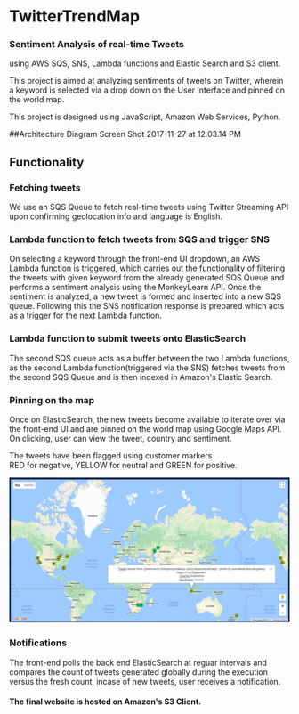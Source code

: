 # TwitterTrendMap
### Sentiment Analysis of real-time Tweets 
using AWS SQS, SNS, Lambda functions and Elastic Search and S3 client.

This project is aimed at analyzing sentiments of tweets on Twitter, wherein a keyword is selected via a drop down on the User Interface and pinned on the world map.

This project is designed using JavaScript, Amazon Web Services, Python.

##Architecture Diagram
Screen Shot 2017-11-27 at 12.03.14 PM

## Functionality

### Fetching tweets
We use an SQS Queue to fetch real-time tweets using Twitter Streaming API upon confirming geolocation info and language is English.

### Lambda function to fetch tweets from SQS and trigger SNS
On selecting a keyword through the front-end UI dropdown, an AWS Lambda function is triggered, which carries out the functionality of filtering the tweets with given keyword from the already generated SQS Queue and performs a sentiment analysis using the MonkeyLearn API. Once the sentiment is analyzed, a new tweet is formed and inserted into a new SQS queue. Following this the SNS notification response is prepared which acts as a trigger for the next Lambda function.

### Lambda function to submit tweets onto ElasticSearch
The second SQS queue acts as a buffer between the two Lambda functions, as the second Lambda function(triggered via the SNS) fetches tweets from the second SQS Queue and is then indexed in Amazon's Elastic Search.

### Pinning on the map
Once on ElasticSearch, the new tweets become available to iterate over via the front-end UI and are pinned on the world map using Google Maps API. On clicking, user can view the tweet, country and sentiment. 

The tweets have been flagged using customer markers  
RED for negative, YELLOW for neutral and GREEN for positive.

![Alt text](SentimentAnalysis.png?raw=true "Landing")

### Notifications
The front-end polls the back end ElasticSearch at reguar intervals and compares the count of tweets generated globally during the execution versus the fresh count, incase of new tweets, user receives a notification.

#### The final website is hosted on Amazon's S3 Client.


